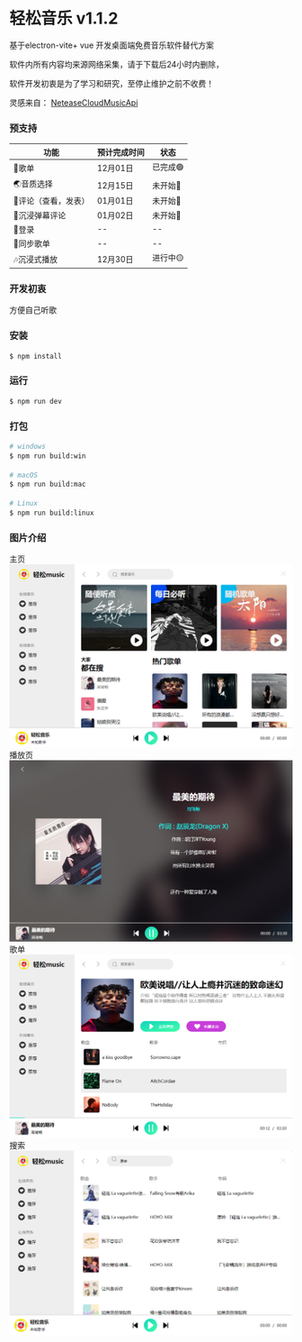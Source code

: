# 轻松音乐 v1.1.2

基于electron-vite+ vue 开发桌面端免费音乐软件替代方案

软件内所有内容均来源网络采集，请于下载后24小时内删除，

软件开发初衷是为了学习和研究，至停止维护之前不收费！

灵感来自：
[NeteaseCloudMusicApi](https://github.com/Binaryify/NeteaseCloudMusicApi)

### 预支持
| 功能          | 预计完成时间 | 状态    |
|-------------|--------|-------|
| 💖歌单        | 12月01日 | 已完成🟢 |
| 🌏音质选择      | 12月15日 | 未开始🔴 |
| 🔴评论（查看，发表） | 01月01日 | 未开始🔴 |
| 🎵沉浸弹幕评论    | 01月02日 | 未开始🔴 |
| 📁登录        | --     | --    |
| 🎀同步歌单      | --     | --    |
| 🎶沉浸式播放     | 12月30日 | 进行中🟡 |




### 开发初衷
方便自己听歌

### 安装

```bash
$ npm install
```

### 运行

```bash
$ npm run dev
```

### 打包

```bash
# windows
$ npm run build:win

# macOS
$ npm run build:mac

# Linux
$ npm run build:linux
```

### 图片介绍
主页
![输入图片说明](src/renderer/src/assets/b1.png)
播放页
![输入图片说明](src/renderer/src/assets/b2.png)
歌单
![输入图片说明](src/renderer/src/assets/b3.png)
搜索
![输入图片说明](src/renderer/src/assets/b4.png)
